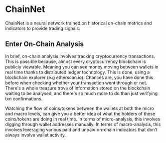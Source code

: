 # ChainNet
ChainNet is a neural network trained on historical on-chain metrics and indicators to provide trading signals.


## Enter On-Chain Analysis
In brief, on-chain analysis involves tracking cryptocurrency transactions. This is possible because, almost every cryptocurrency blockchain is publicly viewable. Meaning you can see money moving between wallets in real time thanks to distributed ledger technology. This is done, using a blockchain explorer (e.g etherscan.io). Chances are, you have done this before when checking whether your transaction went through or not. There's a whole treasure trove of information stored on the blockchain waiting to be analysed, and there's so much more to do than just verifying txn confirmations.

Watching the flow of coins/tokens between the wallets at both the micro and macro levels, can give you a better idea of what the holders of these coins/tokens are doing in real time. In terms of micro-analysis, this involves digging through wallet addresses manually. In terms of macro-analysis, this involves leveraging various paid and unpaid on-chain indicators that don't always involve wallet activity.